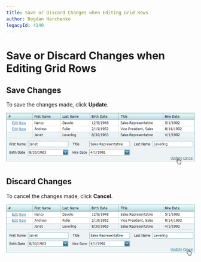 ```yaml
---
title: Save or Discard Changes when Editing Grid Rows
author: Bogdan Harchenko
legacyId: 4140
---
```

# Save or Discard Changes when Editing Grid Rows
## Save Changes
To save the changes made, click **Update**.

![SaveChanges](../../../images/img7150.png)

## Discard Changes
To cancel the changes made, click **Cancel**.

![CancelChanges](../../../images/img7151.png)